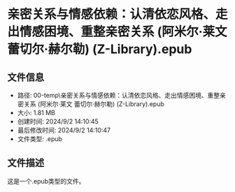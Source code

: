 ﻿# 亲密关系与情感依赖：认清依恋风格、走出情感困境、重整亲密关系 (阿米尔·莱文 蕾切尔·赫尔勒) (Z-Library).epub

## 文件信息
- 路径: 00-temp\亲密关系与情感依赖：认清依恋风格、走出情感困境、重整亲密关系 (阿米尔·莱文 蕾切尔·赫尔勒) (Z-Library).epub
- 大小: 1.81 MB
- 创建时间: 2024/9/2 14:10:45
- 最后修改时间: 2024/9/2 14:10:47
- 文件类型: .epub

## 文件描述
这是一个.epub类型的文件。


